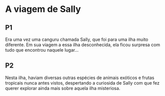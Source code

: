 # A viagem de Sally

## P1
Era uma vez uma canguru chamada Sally, que foi para uma ilha muito diferente.
Em sua viagem a essa ilha desconhecida, ela ficou surpresa com tudo que encontrou naquele lugar...

## P2
Nesta ilha, haviam diversas outras espécies de animais exóticos e frutas tropicais nunca antes vistos, despertando a curiosida de Sally com que fez querer explorar ainda mais sobre aquela ilha misteriosa.